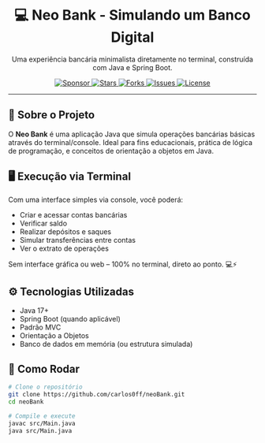 <h1 align="center">💻 Neo Bank - Simulando um Banco Digital </h1>
<p align="center">Uma experiência bancária minimalista diretamente no terminal, construída com Java e Spring Boot.</p>

<p align="center">
  <a href="https://github.com/sponsors/carlos0ff">
    <img src="https://img.shields.io/badge/Sponsor-%23EA4AAA.svg?style=for-the-badge&logo=github-sponsors&logoColor=white" alt="Sponsor">
  </a>
  <a href="https://github.com/carlos0ff/neoBank/stargazers">
    <img src="https://img.shields.io/github/stars/carlos0ff/neoBank?style=for-the-badge&color=yellow" alt="Stars">
  </a>
  <a href="https://github.com/carlos0ff/neoBank/network/members">
    <img src="https://img.shields.io/github/forks/carlos0ff/neoBank?style=for-the-badge&color=blue" alt="Forks">
  </a>
  <a href="https://github.com/carlos0ff/neoBank/issues">
    <img src="https://img.shields.io/github/issues/carlos0ff/neoBank?style=for-the-badge&color=green" alt="Issues">
  </a>
  <a href="https://github.com/carlos0ff/neoBank/blob/main/LICENSE">
    <img src="https://img.shields.io/badge/license-MIT-green?style=for-the-badge&logo=open-source-initiative" alt="License">
  </a>
</p>

---

## 🧠 Sobre o Projeto

O **Neo Bank** é uma aplicação Java que simula operações bancárias básicas através do terminal/console. Ideal para fins educacionais, prática de lógica de programação, e conceitos de orientação a objetos em Java.

## 🖥️ Execução via Terminal

Com uma interface simples via console, você poderá:

- Criar e acessar contas bancárias
- Verificar saldo
- Realizar depósitos e saques
- Simular transferências entre contas
- Ver o extrato de operações

Sem interface gráfica ou web – 100% no terminal, direto ao ponto. 💻⚡

## ⚙️ Tecnologias Utilizadas

- Java 17+
- Spring Boot (quando aplicável)
- Padrão MVC
- Orientação a Objetos
- Banco de dados em memória (ou estrutura simulada)

## 🚀 Como Rodar

```bash
# Clone o repositório
git clone https://github.com/carlos0ff/neoBank.git
cd neoBank

# Compile e execute
javac src/Main.java
java src/Main.java
